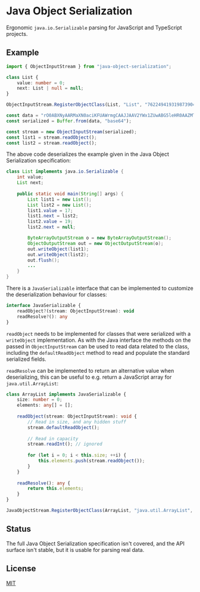 # Java Object Serialization

Ergonomic `java.io.Serializable` parsing for JavaScript and TypeScript projects.

## Example

```typescript
import { ObjectInputStream } from "java-object-serialization";

class List {
    value: number = 0;
    next: List | null = null;
}

ObjectInputStream.RegisterObjectClass(List, "List", "7622494193198739048");

const data = "rO0ABXNyAARMaXN0aciKFUAWrmgCAAJJAAV2YWx1ZUwABG5leHR0AAZMTGlzdDt4cAAAABFzcQB+AAAAAAATcHEAfgAD";
const serialized = Buffer.from(data, "base64");

const stream = new ObjectInputStream(serialized);
const list1 = stream.readObject();
const list2 = stream.readObject();
```

The above code deserializes the example given in the Java Object Serialization specification:

```java
class List implements java.io.Serializable {
    int value;
    List next;
    
    public static void main(String[] args) {
        List list1 = new List();
        List list2 = new List();
        list1.value = 17;
        list1.next = list2;
        list2.value = 19;
        list2.next = null;

        ByteArrayOutputStream o = new ByteArrayOutputStream();
        ObjectOutputStream out = new ObjectOutputStream(o);
        out.writeObject(list1);
        out.writeObject(list2);
        out.flush();
        ...
    }
}
```

There is a `JavaSerializable` interface that can be implemented to customize the deserialization behaviour for classes:

```typescript
interface JavaSerializable {
    readObject?(stream: ObjectInputStream): void
    readResolve?(): any
}
```

`readObject` needs to be implemented for classes that were serialized with a `writeObject` implementation. As with the Java interface the methods on the passed in `ObjectInputStream` can be used to read data related to the class, including the `defaultReadObject` method to read and populate the standard serialized fields.

`readResolve` can be implemented to return an alternative value when deserializing, this can be useful to e.g. return a JavaScript array for `java.util.ArrayList`:

```typescript
class ArrayList implements JavaSerializable {
    size: number = 0;
    elements: any[] = [];
    
    readObject(stream: ObjectInputStream): void {
        // Read in size, and any hidden stuff
        stream.defaultReadObject();
        
        // Read in capacity
        stream.readInt(); // ignored
        
        for (let i = 0; i < this.size; ++i) {
            this.elements.push(stream.readObject());
        }
    }
    
    readResolve(): any {
        return this.elements;
    }
}

JavaObjectStream.RegisterObjectClass(ArrayList, "java.util.ArrayList", "8683452581122892189");
```

## Status
The full Java Object Serialization specification isn't covered, and the API surface isn't stable, but it is usable for parsing real data.

## License
[MIT](https://choosealicense.com/licenses/mit/)
